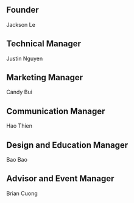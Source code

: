 ## Founder

Jackson Le

## Technical Manager 

Justin Nguyen

## Marketing Manager

Candy Bui

## Communication Manager 

Hao Thien

## Design and Education Manager

Bao Bao

## Advisor and Event Manager 

Brian Cuong 





